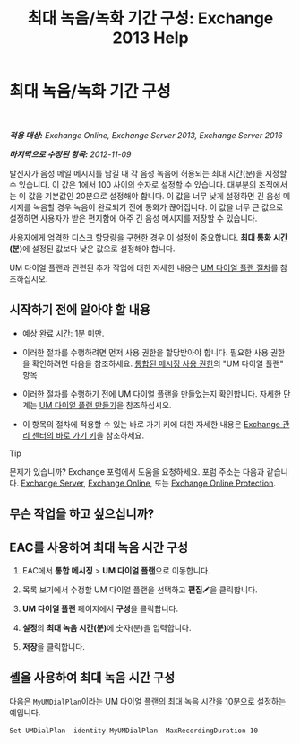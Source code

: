 ﻿---
title: '최대 녹음/녹화 기간 구성: Exchange 2013 Help'
TOCTitle: 최대 녹음/녹화 기간 구성
ms:assetid: 18eeb567-1048-4c82-93cf-612cb12ec5e3
ms:mtpsurl: https://technet.microsoft.com/ko-kr/library/Ee423539(v=EXCHG.150)
ms:contentKeyID: 50482614
ms.date: 05/22/2018
mtps_version: v=EXCHG.150
ms.translationtype: MT
---

# 최대 녹음/녹화 기간 구성

 

_<strong>적용 대상:</strong> Exchange Online, Exchange Server 2013, Exchange Server 2016_

_<strong>마지막으로 수정된 항목:</strong> 2012-11-09_

발신자가 음성 메일 메시지를 남길 때 각 음성 녹음에 허용되는 최대 시간(분)을 지정할 수 있습니다. 이 값은 1에서 100 사이의 숫자로 설정할 수 있습니다. 대부분의 조직에서는 이 값을 기본값인 20분으로 설정해야 합니다. 이 값을 너무 낮게 설정하면 긴 음성 메시지를 녹음할 경우 녹음이 완료되기 전에 통화가 끊어집니다. 이 값을 너무 큰 값으로 설정하면 사용자가 받은 편지함에 아주 긴 음성 메시지를 저장할 수 있습니다.

사용자에게 엄격한 디스크 할당량을 구현한 경우 이 설정이 중요합니다. <strong>최대 통화 시간(분)</strong>에 설정된 값보다 낮은 값으로 설정해야 합니다.

UM 다이얼 플랜과 관련된 추가 작업에 대한 자세한 내용은 [UM 다이얼 플랜 절차](um-dial-plan-procedures-exchange-2013-help.md)를 참조하십시오.

## 시작하기 전에 알아야 할 내용

  - 예상 완료 시간: 1분 미만.

  - 이러한 절차를 수행하려면 먼저 사용 권한을 할당받아야 합니다. 필요한 사용 권한을 확인하려면 다음을 참조하세요. [통합된 메시징 사용 권한](unified-messaging-permissions-exchange-2013-help.md)의 "UM 다이얼 플랜" 항목

  - 이러한 절차를 수행하기 전에 UM 다이얼 플랜을 만들었는지 확인합니다. 자세한 단계는 [UM 다이얼 플랜 만들기](https://docs.microsoft.com/ko-kr/exchange/voice-mail-unified-messaging/connect-voice-mail-system/create-um-dial-plan)을 참조하십시오.

  - 이 항목의 절차에 적용할 수 있는 바로 가기 키에 대한 자세한 내용은 [Exchange 관리 센터의 바로 가기 키](keyboard-shortcuts-in-the-exchange-admin-center-exchange-online-protection-help.md)을 참조하세요.


> [!TIP]
> 문제가 있습니까? Exchange 포럼에서 도움을 요청하세요. 포럼 주소는 다음과 같습니다. <A href="https://go.microsoft.com/fwlink/p/?linkid=60612">Exchange Server</A>, <A href="https://go.microsoft.com/fwlink/p/?linkid=267542">Exchange Online</A>, 또는 <A href="https://go.microsoft.com/fwlink/p/?linkid=285351">Exchange Online Protection</A>.



## 무슨 작업을 하고 싶으십니까?

## EAC를 사용하여 최대 녹음 시간 구성

1.  EAC에서 <strong>통합 메시징</strong> \> <strong>UM 다이얼 플랜</strong>으로 이동합니다.

2.  목록 보기에서 수정할 UM 다이얼 플랜을 선택하고 <strong>편집</strong>![편집 아이콘](images/JJ218640.6f53ccb2-1f13-4c02-bea0-30690e6ea71d(EXCHG.150).gif "편집 아이콘")을 클릭합니다.

3.  <strong>UM 다이얼 플랜</strong> 페이지에서 <strong>구성</strong>을 클릭합니다.

4.  <strong>설정</strong>의 <strong>최대 녹음 시간(분)</strong>에 숫자(분)을 입력합니다.

5.  <strong>저장</strong>을 클릭합니다.

## 셸을 사용하여 최대 녹음 시간 구성

다음은 `MyUMDialPlan`이라는 UM 다이얼 플랜의 최대 녹음 시간을 10분으로 설정하는 예입니다.

    Set-UMDialPlan -identity MyUMDialPlan -MaxRecordingDuration 10

